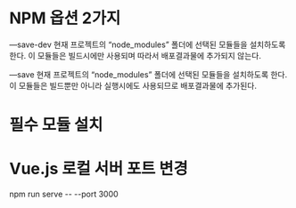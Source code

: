 # NPM 옵션 2가지

—save-dev
현재 프로젝트의 “node_modules” 폴더에 선택된 모듈들을 설치하도록 한다.
이 모듈들은 빌드시에만 사용되며 따라서 배포결과물에 추가되지 않는다.

—save
현재 프로젝트의 “node_modules” 폴더에 선택된 모듈들을 설치하도록 한다.
이 모듈들은 빌드뿐만 아니라 실행시에도 사용되므로 배포결과물에 추가된다.

# 필수 모듈 설치

# Vue.js 로컬 서버 포트 변경

npm run serve -- --port 3000
